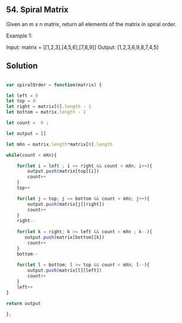 ## 54. Spiral Matrix

Given an m x n matrix, return all elements of the matrix in spiral order.

Example 1:


Input: matrix = [[1,2,3],[4,5,6],[7,8,9]]
Output: [1,2,3,6,9,8,7,4,5]


## Solution

```jsx

var spiralOrder = function(matrix) {

let left = 0
let top = 0
let right = matrix[0].length - 1 
let bottom = matrix.length - 1

let count =  0 ; 

let output = []

let mXn = matrix.length*matrix[0].length

while(count < mXn){

    for(let i = left ; i <= right && count < mXn; i++){
        output.push(matrix[top][i])
        count++
    }
    top++ 

    for(let j = top; j <= bottom && count < mXn; j++){
        output.push(matrix[j][right])
        count++
    }
    right-- 
    
    for(let k = right; k >= left && count < mXn ; k--){
       output.push(matrix[bottom][k])
        count++
    }
    bottom-- 
    
    for(let l = bottom; l >= top && count < mXn; l--){
        output.push(matrix[l][left])
        count++
    }
    left++ 
}

return output

};
```